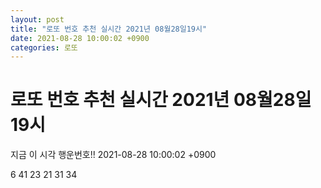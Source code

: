 ```yaml
---
layout: post
title: "로또 번호 추천 실시간 2021년 08월28일19시"
date: 2021-08-28 10:00:02 +0900
categories: 로또
---
```


# 로또 번호 추천 실시간 2021년 08월28일19시

지금 이 시각 행운번호!! 2021-08-28 10:00:02 +0900

 6  41  23  21  31  34 

